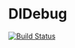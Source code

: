 # DIDebug

[![Build Status](https://travis-ci.org/Keno/DIDebug.jl.svg?branch=master)](https://travis-ci.org/Keno/DIDebug.jl)
